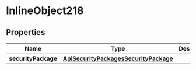 

# InlineObject218

## Properties

Name | Type | Description | Notes
------------ | ------------- | ------------- | -------------
**securityPackage** | [**ApiSecurityPackagesSecurityPackage**](ApiSecurityPackagesSecurityPackage.md) |  | 



